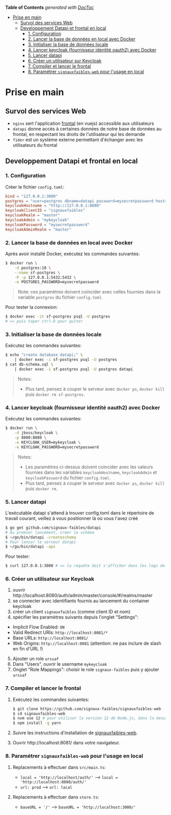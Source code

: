 <!-- START doctoc generated TOC please keep comment here to allow auto update -->
<!-- DON'T EDIT THIS SECTION, INSTEAD RE-RUN doctoc TO UPDATE -->

**Table of Contents** _generated with [DocToc](https://github.com/thlorenz/doctoc)_

- [Prise en main](#prise-en-main)
  - [Survol des services Web](#survol-des-services-web)
  - [Developpement Datapi et frontal en local](#developpement-datapi-et-frontal-en-local)
    - [1. Configuration](#1-configuration)
    - [2. Lancer la base de données en local avec Docker](#2-lancer-la-base-de-donn%C3%A9es-en-local-avec-docker)
    - [3. Initialiser la base de données locale](#3-initialiser-la-base-de-donn%C3%A9es-locale)
    - [4. Lancer keycloak (fournisseur identité oauth2) avec Docker](#4-lancer-keycloak-fournisseur-identit%C3%A9-oauth2-avec-docker)
    - [5. Lancer datapi](#5-lancer-datapi)
    - [6. Créer un utilisateur sur Keycloak](#6-cr%C3%A9er-un-utilisateur-sur-keycloak)
    - [7. Compiler et lancer le frontal](#7-compiler-et-lancer-le-frontal)
    - [8. Paramétrer `signauxfaibles-web` pour l'usage en local](#8-param%C3%A9trer-signauxfaibles-web-pour-lusage-en-local)

<!-- END doctoc generated TOC please keep comment here to allow auto update -->

# Prise en main

## Survol des services Web

- `nginx` sert l'application [frontal](https://github.com/signaux-faibles/signauxfaibles-web) (en vuejs) accessible aux utilisateurs
- `datapi` donne accès à certaines données de notre base de données au frontal, en respectant les droits de l'utilisateur qui les demande
- `fider` est un système externe permettant d'échanger avec les utilisateurs du frontal

## Developpement Datapi et frontal en local

### 1. Configuration

Créer le fichier `config.toml`:

```toml
bind = "127.0.0.1:3000"
postgres = "user=postgres dbname=datapi password=mysecretpassword host=localhost sslmode=disable"
keycloakHostname = "http://127.0.0.1:8080"
keycloakClientID = "signauxfaibles"
keycloakRealm = "master"
keycloakAdmin = "mykeycloak"
keycloakPassword = "mysecretpassword"
keycloakAdminRealm = "master"
```

### 2. Lancer la base de données en local avec Docker

Après avoir installé Docker, exécutez les commandes suivantes:

```sh
$ docker run \
    -d postgres:10 \
    --name sf-postgres \
    -P -p 127.0.0.1:5432:5432 \
    -e POSTGRES_PASSWORD=mysecretpassword
```

> Note: ces paramètres doivent coincider avec celles fournies dans la variable `postgres` du fichier `config.toml`.

Pour tester la connexion:

```sh
$ docker exec -it sf-postgres psql -U postgres
# => puis taper ctrl-D pour quiter
```

### 3. Initialiser la base de données locale

Exécutez les commandes suivantes:

```sh
$ echo "create database datapi;" \
    | docker exec -i sf-postgres psql -U postgres
$ cat db-schema.sql \
    | docker exec -i sf-postgres psql -U postgres datapi
```

> Notes:
>
> - Plus tard, pensez à couper le serveur avec `docker ps`, `docker kill` puis `docker rm sf-postgres`.

### 4. Lancer keycloak (fournisseur identité oauth2) avec Docker

Exécutez les commandes suivantes:

```sh
$ docker run \
    -d jboss/keycloak \
    -p 8080:8080 \
    -e KEYCLOAK_USER=mykeycloak \
    -e KEYCLOAK_PASSWORD=mysecretpassword
```

> Notes:
>
> - Les paramètres ci-dessus doivent coincider avec les valeurs fournies dans les variables `keycloakHostname`, `keycloakAdmin` et `keycloakPassword` du fichier `config.toml`.
> - Plus tard, pensez à couper le serveur avec `docker ps`, `docker kill` puis `docker rm`.

### 5. Lancer datapi

L'exécutable datapi s'attend à trouver config.toml dans le répertoire de travail courant, veillez à vous positionner là où vous l'avez créé

```sh
$ go get github.com/signaux-faibles/datapi
# Au premier lancement, créer le schéma
$ ~/go/bin/datapi -createschema
# Pour lancer le serveur datapi
$ ~/go/bin/datapi -api
```

Pour tester:

```sh
$ curl 127.0.0.1:3000 # => la requête doit s'afficher dans les logs de datapi
```

### 6. Créer un utilisateur sur Keycloak

1. ouvrir http://localhost:8080/auth/admin/master/console/#/realms/master
2. se connecter avec identifiants fournis au lancement du container keycloak
3. créer un client `signauxfaibles` (comme client ID et nom)
4. spécifier les paramètres suivants depuis l'onglet "Settings":

- Implicit Flow Enabled: `ON`
- Valid Redirect URIs: `http://localhost:8081/*`
- Base URLs: `http://localhost:8081/`
- Web Origins: `http://localhost:8081` (attention: ne pas inclure de slash en fin d'URL !)

5. Ajouter un role `urssaf`
6. Dans "Users", ouvrir le username `mykeycloak`
7. Onglet "Role Mappings": choisir le role `signaux-faibles` puis y ajouter `urssaf`

### 7. Compiler et lancer le frontal

1. Exécutez les commandes suivantes:

   ```sh
   $ git clone https://github.com/signaux-faibles/signauxfaibles-web
   $ cd signauxfaibles-web
   $ nvm use 12 # pour utiliser la version 12 de Node.js, dans la mesure du possible
   $ npm install -g yarn
   ```

2. Suivre les instructions d'installation de [signauxfaibles-web](https://github.com/signaux-faibles/signauxfaibles-web).

3. Ouvrir http://localhost:8081/ dans votre navigateur.

### 8. Paramétrer `signauxfaibles-web` pour l'usage en local

1. Replacements à effectuer dans `src/main.ts`:

   - `local = 'http://localhost/auth/'` --> `local = 'http://localhost:8080/auth/'`
   - `url: prod` --> `url: local`

2. Replacements à effectuer dans `store.ts`:

   - `baseURL = '/'` --> `baseURL = 'http://localhost:3000/'`
